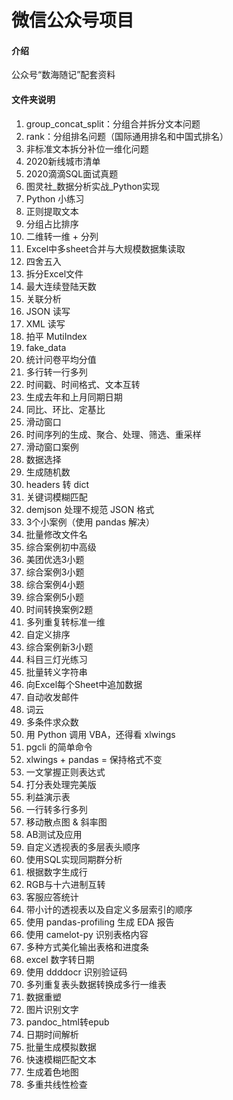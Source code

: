 # 微信公众号项目

#### 介绍
公众号“数海随记”配套资料

#### 文件夹说明

1.  group_concat_split：分组合并拆分文本问题
2.  rank：分组排名问题（国际通用排名和中国式排名）
3.  非标准文本拆分补位一维化问题
4.  2020新线城市清单
5.  2020滴滴SQL面试真题
6.  图灵社_数据分析实战_Python实现
7.  Python 小练习
8.  正则提取文本
9.  分组占比排序
10. 二维转一维 + 分列
11. Excel中多sheet合并与大规模数据集读取
12. 四舍五入
13. 拆分Excel文件
14. 最大连续登陆天数
15. 关联分析
16. JSON 读写
17. XML 读写
18. 拍平 MutiIndex
19. fake_data
20. 统计问卷平均分值
21. 多行转一行多列
22. 时间戳、时间格式、文本互转
23. 生成去年和上月同期日期
24. 同比、环比、定基比
25. 滑动窗口
26. 时间序列的生成、聚合、处理、筛选、重采样
27. 滑动窗口案例
28. 数据选择
29. 生成随机数
30. headers 转 dict
31. 关键词模糊匹配
32. demjson 处理不规范 JSON 格式
33. 3个小案例（使用 pandas 解决）
34. 批量修改文件名
35. 综合案例初中高级
36. 美团优选3小题
37. 综合案例3小题
38. 综合案例4小题
39. 综合案例5小题
40. 时间转换案例2题
41. 多列重复转标准一维
42. 自定义排序
43. 综合案例新3小题
44. 科目三灯光练习
45. 批量转义字符串
46. 向Excel每个Sheet中追加数据
47. 自动收发邮件
48. 词云
49. 多条件求众数
50. 用 Python 调用 VBA，还得看 xlwings
51. pgcli 的简单命令
52. xlwings + pandas = 保持格式不变
53. 一文掌握正则表达式
54. 打分表处理完美版
55. 利益演示表
56. 一行转多行多列
57. 移动散点图 & 斜率图
58. AB测试及应用
59. 自定义透视表的多层表头顺序
60. 使用SQL实现同期群分析
61. 根据数字生成行
62. RGB与十六进制互转
63. 客服应答统计
64. 带小计的透视表以及自定义多层索引的顺序
65. 使用 pandas-profiling 生成 EDA 报告
66. 使用 camelot-py 识别表格内容
67. 多种方式美化输出表格和进度条
68. excel 数字转日期
69. 使用 ddddocr 识别验证码
70. 多列重复表头数据转换成多行一维表
71. 数据重塑
72. 图片识别文字
73. pandoc_html转epub
74. 日期时间解析
75. 批量生成模拟数据
76. 快速模糊匹配文本
77. 生成着色地图
78. 多重共线性检查